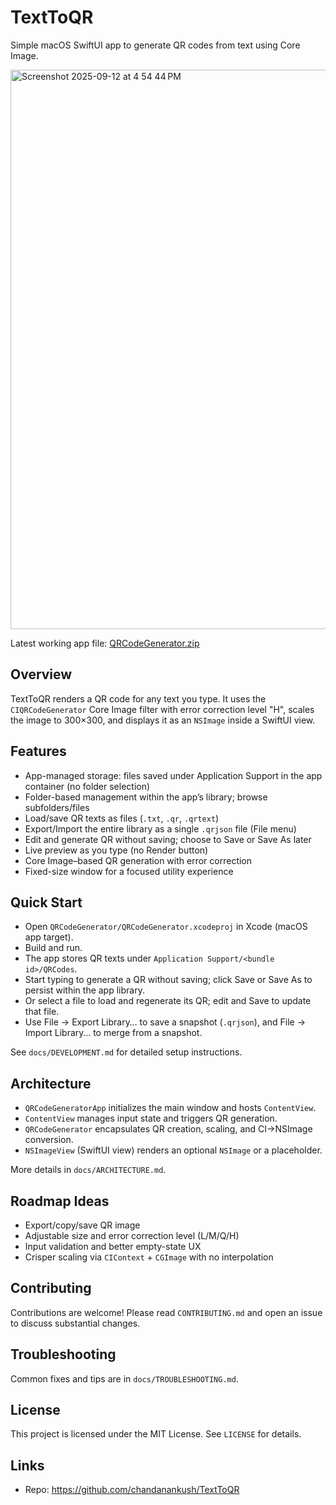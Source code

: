 # TextToQR

Simple macOS SwiftUI app to generate QR codes from text using Core Image.

<img width="1144" height="895" alt="Screenshot 2025-09-12 at 4 54 44 PM" src="https://github.com/user-attachments/assets/80334ce0-e637-4d09-bfec-590ca485e144" />


Latest working app file:
[QRCodeGenerator.zip](https://github.com/user-attachments/files/22298005/QRCodeGenerator.zip)


## Overview

TextToQR renders a QR code for any text you type. It uses the `CIQRCodeGenerator` Core Image filter with error correction level "H", scales the image to 300×300, and displays it as an `NSImage` inside a SwiftUI view.

## Features

- App-managed storage: files saved under Application Support in the app container (no folder selection)
- Folder-based management within the app’s library; browse subfolders/files
- Load/save QR texts as files (`.txt`, `.qr`, `.qrtext`)
- Export/Import the entire library as a single `.qrjson` file (File menu)
- Edit and generate QR without saving; choose to Save or Save As later
- Live preview as you type (no Render button)
- Core Image–based QR generation with error correction
- Fixed-size window for a focused utility experience

## Quick Start

- Open `QRCodeGenerator/QRCodeGenerator.xcodeproj` in Xcode (macOS app target).
- Build and run.
- The app stores QR texts under `Application Support/<bundle id>/QRCodes`.
- Start typing to generate a QR without saving; click Save or Save As to persist within the app library.
- Or select a file to load and regenerate its QR; edit and Save to update that file.
- Use File → Export Library… to save a snapshot (`.qrjson`), and File → Import Library… to merge from a snapshot.

See `docs/DEVELOPMENT.md` for detailed setup instructions.

## Architecture

- `QRCodeGeneratorApp` initializes the main window and hosts `ContentView`.
- `ContentView` manages input state and triggers QR generation.
- `QRCodeGenerator` encapsulates QR creation, scaling, and CI→NSImage conversion.
- `NSImageView` (SwiftUI view) renders an optional `NSImage` or a placeholder.

More details in `docs/ARCHITECTURE.md`.

## Roadmap Ideas

- Export/copy/save QR image
- Adjustable size and error correction level (L/M/Q/H)
- Input validation and better empty-state UX
- Crisper scaling via `CIContext` + `CGImage` with no interpolation

## Contributing

Contributions are welcome! Please read `CONTRIBUTING.md` and open an issue to discuss substantial changes.

## Troubleshooting

Common fixes and tips are in `docs/TROUBLESHOOTING.md`.

## License

This project is licensed under the MIT License. See `LICENSE` for details.

## Links

- Repo: https://github.com/chandanankush/TextToQR
